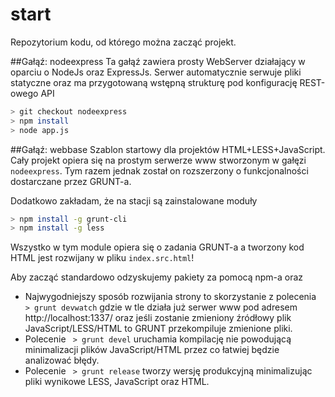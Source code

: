 start
=====

Repozytorium kodu, od którego można zacząć projekt.

##Gałąź: nodeexpress
Ta gałąź zawiera prosty WebServer działający w oparciu o NodeJs oraz ExpressJs. Serwer automatycznie serwuje pliki statyczne oraz ma przygotowaną wstępną strukturę pod konfigurację REST-owego API
```bash
> git checkout nodeexpress
> npm install
> node app.js
```
##Gałąź: webbase
Szablon startowy dla projektów HTML+LESS+JavaScript. Cały projekt opiera się na prostym serwerze www stworzonym w gałęzi ```nodeexpress```. Tym razem jednak został on rozszerzony o funkcjonalności dostarczane przez GRUNT-a.

Dodatkowo zakładam, że na stacji są zainstalowane moduły
```bash
> npm install -g grunt-cli
> npm install -g less
```

Wszystko w tym module opiera się o zadania GRUNT-a a tworzony kod HTML jest rozwijany w pliku ```index.src.html```!

Aby zacząć standardowo odzyskujemy pakiety za pomocą npm-a oraz

* Najwygodniejszy sposób rozwijania strony to skorzystanie z polecenia ``` > grunt devwatch``` gdzie w tle działa już serwer www pod adresem http://localhost:1337/ oraz jeśli zostanie zmieniony źródłowy plik JavaScript/LESS/HTML to GRUNT przekompiluje zmienione pliki.
* Polecenie ``` > grunt devel``` uruchamia kompilację nie powodującą minimalizacji plików JavaScript/HTML przez co łatwiej będzie analizować błędy.
* Polecenie ``` > grunt release``` tworzy wersję produkcyjną minimalizując pliki wynikowe LESS, JavaScript oraz HTML.
